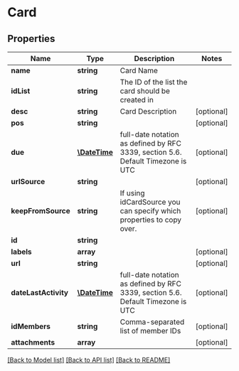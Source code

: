 # Card

## Properties
Name | Type | Description | Notes
------------ | ------------- | ------------- | -------------
**name** | **string** | Card Name | 
**idList** | **string** | The ID of the list the card should be created in | 
**desc** | **string** | Card Description | [optional] 
**pos** | **string** |  | [optional] 
**due** | [**\DateTime**](\DateTime.md) | full-date notation as defined by RFC 3339, section 5.6. Default Timezone is UTC | [optional] 
**urlSource** | **string** |  | [optional] 
**keepFromSource** | **string** | If using idCardSource you can specify which properties to copy over. | [optional] 
**id** | **string** |  | 
**labels** | **array** |  | [optional] 
**url** | **string** |  | [optional] 
**dateLastActivity** | [**\DateTime**](\DateTime.md) | full-date notation as defined by RFC 3339, section 5.6. Default Timezone is UTC | [optional] 
**idMembers** | **string** | Comma-separated list of member IDs | [optional] 
**attachments** | **array** |  | [optional] 

[[Back to Model list]](../README.md#documentation-for-models) [[Back to API list]](../README.md#documentation-for-api-endpoints) [[Back to README]](../README.md)


